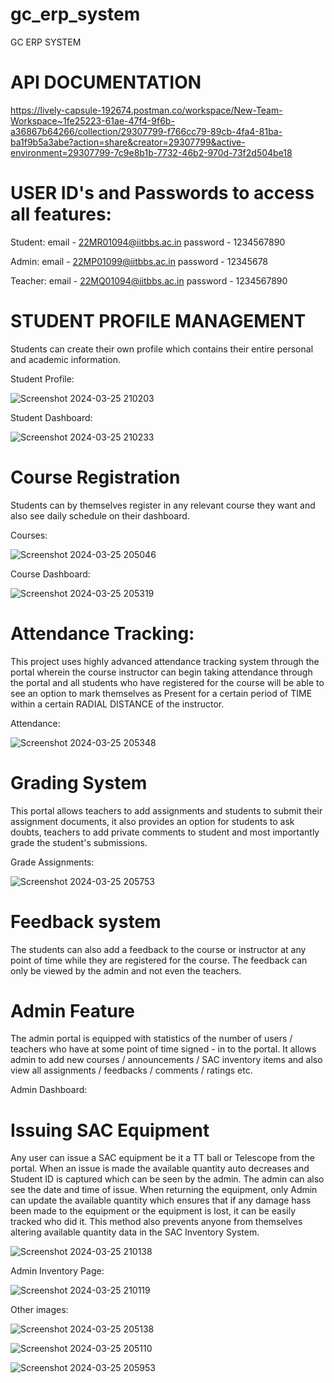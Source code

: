 # gc_erp_system

GC ERP SYSTEM

# API DOCUMENTATION

https://lively-capsule-192674.postman.co/workspace/New-Team-Workspace~1fe25223-61ae-47f4-9f6b-a36867b64266/collection/29307799-f766cc79-89cb-4fa4-81ba-ba1f9b5a3abe?action=share&creator=29307799&active-environment=29307799-7c9e8b1b-7732-46b2-970d-73f2d504be18

# USER ID's and Passwords to access all features:

Student:
email - 22MR01094@iitbbs.ac.in
password - 1234567890

Admin:
email - 22MP01099@iitbbs.ac.in
password - 12345678

Teacher:
email - 22MQ01094@iitbbs.ac.in
password - 1234567890

# STUDENT PROFILE MANAGEMENT

Students can create their own profile which contains their entire personal and academic information.

Student Profile:

![Screenshot 2024-03-25 210203](https://github.com/ayush1108g/gc_erp_system/assets/122090421/58002978-050a-47e2-b04a-8194ad43464a)

Student Dashboard:

![Screenshot 2024-03-25 210233](https://github.com/ayush1108g/gc_erp_system/assets/122090421/d7c3ba36-e94d-412c-a510-45bc810bdfa2)

# Course Registration

Students can by themselves register in any relevant course they want and also see daily schedule on their dashboard.

Courses:

![Screenshot 2024-03-25 205046](https://github.com/ayush1108g/gc_erp_system/assets/122090421/a7bbf12d-93e7-40df-aff1-2c2af7fdd571)

Course Dashboard:

![Screenshot 2024-03-25 205319](https://github.com/ayush1108g/gc_erp_system/assets/122090421/cfd2f704-a30f-4f65-af3c-8ca4e30a72b0)

#  Attendance Tracking:

This project uses highly advanced attendance tracking system through the portal wherein the course instructor can begin taking attendance through the portal and all students who have registered for the course will be able to see an option to mark themselves as Present for a certain period of TIME within a certain RADIAL DISTANCE of the instructor.

Attendance:

![Screenshot 2024-03-25 205348](https://github.com/ayush1108g/gc_erp_system/assets/122090421/cedfb4da-4066-4790-b404-0f5ff2c00745)

# Grading System

This portal allows teachers to add assignments and students to submit their assignment documents, it also provides an option for students to ask doubts, teachers to add private comments to student and most importantly grade the student's submissions.

Grade Assignments:

![Screenshot 2024-03-25 205753](https://github.com/ayush1108g/gc_erp_system/assets/122090421/7dbdcc0b-ee8a-420a-9e20-f98106abe37c)

# Feedback system

The students can also add a feedback to the course or instructor at any point of time while they are registered for the course. The feedback can only be viewed by the admin and not even the teachers.

# Admin Feature 

The admin portal is equipped with statistics of the number of users / teachers who have at some point of time signed - in to the portal. It allows admin to add new courses / announcements / SAC inventory items and also view all assignments / feedbacks / comments / ratings etc.

Admin Dashboard: 

# Issuing SAC Equipment

Any user can issue a SAC equipment be it a TT ball or Telescope from the portal. When an issue is made the available quantity auto decreases and Student ID is captured which can be seen by the admin. The admin can also see the date and time of issue. When returning the equipment, only Admin can update the available quantity which ensures that if any damage hass been made to the equipment or the equipment is lost, it can be easily tracked who did it. This method also prevents anyone from themselves altering available quantity data in the SAC Inventory System.

![Screenshot 2024-03-25 210138](https://github.com/ayush1108g/gc_erp_system/assets/122090421/e851d012-5943-445e-bf1a-8b521122d586)

Admin Inventory Page:

![Screenshot 2024-03-25 210119](https://github.com/ayush1108g/gc_erp_system/assets/122090421/1fb61f1c-3738-45ab-9c14-f21f2a00c5c2)

Other images:

![Screenshot 2024-03-25 205138](https://github.com/ayush1108g/gc_erp_system/assets/122090421/8f571a66-fb87-46f9-be49-6b215ac2c20f)

![Screenshot 2024-03-25 205110](https://github.com/ayush1108g/gc_erp_system/assets/122090421/f860814c-bd8a-4ddc-a65f-b35a54748f20)

![Screenshot 2024-03-25 205953](https://github.com/ayush1108g/gc_erp_system/assets/122090421/a229af4c-87fd-49f6-8dda-824effc2f1c8)




